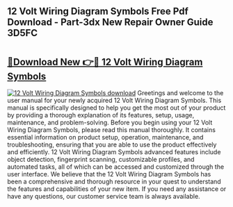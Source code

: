 ## 12 Volt Wiring Diagram Symbols Free Pdf Download - Part-3dx New Repair Owner Guide 3D5FC

# <h2><a href="http://dfpblr.blite.top/?on=12+Volt+Wiring+Diagram+Symbols">🔗Download New 👉🔴 12 Volt Wiring Diagram Symbols</a></h2>

[![12 Volt Wiring Diagram Symbols download](https://i.imgur.com/lujVjoI.png)](http://dfpblr.blite.top/?on=12+Volt+Wiring+Diagram+Symbols)
Greetings and welcome to the user manual for your newly acquired 12 Volt Wiring Diagram Symbols. This manual is specifically designed to help you get the most out of your product by providing a thorough explanation of its features, setup, usage, maintenance, and problem-solving. Before you begin using your 12 Volt Wiring Diagram Symbols, please read this manual thoroughly. It contains essential information on product setup, operation, maintenance, and troubleshooting, ensuring that you are able to use the product effectively and efficiently. 12 Volt Wiring Diagram Symbols advanced features include object detection, fingerprint scanning, customizable profiles, and automated tasks, all of which can be accessed and customized through the user interface. We believe that the 12 Volt Wiring Diagram Symbols has been a comprehensive and thorough resource in your quest to understand the features and capabilities of your new item. If you need any assistance or have any questions, our customer service team is always available.

